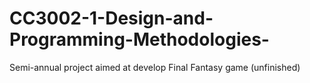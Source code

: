 # CC3002-1-Design-and-Programming-Methodologies-
Semi-annual project aimed at develop Final Fantasy game (unfinished)
